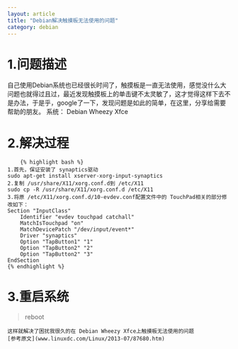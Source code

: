 ```yaml
---
layout: article
title: "Debian解决触摸板无法使用的问题"
category: debian
---
```


# 1.问题描述

自己使用Debian系统也已经很长时间了，触摸板是一直无法使用，感觉没什么大问题也就得过且过，最近发现触摸板上的单击键不太灵敏了，这才觉得这样下去不是办法，于是乎，google了一下，发现问题是如此的简单，在这里，分享给需要帮助的朋友。
   	系统：	Debian Wheezy Xfce
# 2.解决过程

        {% highlight bash %}
	1.首先，保证安装了 synaptics驱动
	sudo apt-get install xserver-xorg-input-synaptics
	2.复制 /usr/share/X11/xorg.conf.d到 /etc/X11
	sudo cp -R /usr/share/X11/xorg.conf.d /etc/X11
	3.将原 /etc/X11/xorg.conf.d/10-evdev.conf配置文件中的 TouchPad相关的部分修改如下：
	Section "InputClass"
		Identifier "evdev touchpad catchall"
		MatchIsTouchpad "on"
		MatchDevicePatch "/dev/input/event*"
		Driver "synaptics"
		Option "TapButton1" "1"
		Option "TapButton2" "2"
		Option "TapButton2" "3"
	EndSection
	{% endhighlight %}

# 3.重启系统

>reboot

	这样就解决了困扰我很久的在 Debian Wheezy Xfce上触摸板无法使用的问题
    [参考原文](www.linuxdc.com/Linux/2013-07/87680.htm)
